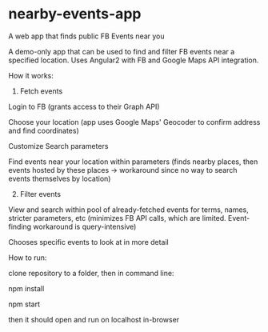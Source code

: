# nearby-events-app
A web app that finds public FB Events near you

A demo-only app that can be used to find and filter FB events near a specified location.
Uses Angular2  with FB and Google Maps API integration.

How it works:


1. Fetch events

Login to FB (grants access to their Graph API)

Choose your location (app uses Google Maps' Geocoder to confirm address and find coordinates)

Customize Search parameters

Find events near your location within parameters
  (finds nearby places, then events hosted by these places -> workaround since no way to search events themselves by location)
 
 2. Filter events
 
 View and search within pool of already-fetched events for terms, names, stricter parameters, etc
  (minimizes FB API calls, which are limited. Event-finding workaround is query-intensive)
  
 Chooses specific events to look at in more detail
 
 How to run:
 
 clone repository to a folder, then
 in command line:
 
 npm install
 
 npm start

 then it should open and run on localhost in-browser
